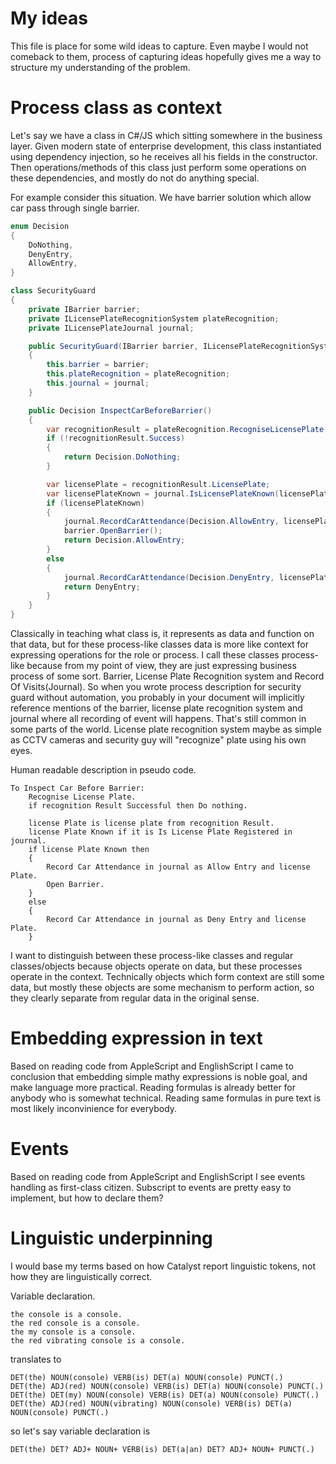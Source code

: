 My ideas
========

This file is place for some wild ideas to capture. Even maybe I would not comeback to them, process of capturing ideas hopefully gives me a way to structure my understanding of the problem.

# Process class as context

Let's say we have a class in C#/JS which sitting somewhere in the business layer. Given modern state of enterprise development, 
this class instantiated using dependency injection, so he receives all his fields in the constructor. Then operations/methods 
of this class just perform some operations on these dependencies, and mostly do not do anything special.

For example consider this situation. We have barrier solution which allow car pass through single barrier.

```csharp
enum Decision
{
    DoNothing,
    DenyEntry,
    AllowEntry,
}

class SecurityGuard
{
    private IBarrier barrier;
    private ILicensePlateRecognitionSystem plateRecognition;
    private ILicensePlateJournal journal;

    public SecurityGuard(IBarrier barrier, ILicensePlateRecognitionSystem plateRecognition, ILicensePlateJournal journal)
    {
        this.barrier = barrier;
        this.plateRecognition = plateRecognition;
        this.journal = journal;
    }

    public Decision InspectCarBeforeBarrier()
    {
        var recognitionResult = plateRecognition.RecogniseLicensePlate();
        if (!recognitionResult.Success)
        {
            return Decision.DoNothing;
        }

        var licensePlate = recognitionResult.LicensePlate;
        var licensePlateKnown = journal.IsLicensePlateKnown(licensePlate);
        if (licensePlateKnown)
        {
            journal.RecordCarAttendance(Decision.AllowEntry, licensePlate);
            barrier.OpenBarrier();
            return Decision.AllowEntry;
        }
        else
        {
            journal.RecordCarAttendance(Decision.DenyEntry, licensePlate);
            return DenyEntry;
        }
    }
}
```

Classically in teaching what class is, it represents as data and function on that data, but for these process-like classes data
is more like context for expressing operations for the role or process. I call these classes process-like because from my point of view,
they are just expressing business process of some sort. Barrier, License Plate Recognition system and Record Of Visits(Journal).
So when you wrote process description for security guard without automation, you probably in your document will implicitly reference
mentions of the barrier, license plate recognition system and journal where all recording of event will happens. That's still common 
in some parts of the world. License plate recognition system maybe as simple as CCTV cameras and security guy will "recognize" plate 
using his own eyes.

Human readable description in pseudo code.
```
To Inspect Car Before Barrier:
    Recognise License Plate.
    if recognition Result Successful then Do nothing.

    license Plate is license plate from recognition Result.
    license Plate Known if it is Is License Plate Registered in journal.
    if license Plate Known then
    {
        Record Car Attendance in journal as Allow Entry and license Plate.
        Open Barrier.
    }
    else
    {
        Record Car Attendance in journal as Deny Entry and license Plate.
    }
```

I want to distinguish between these process-like classes and regular classes/objects because objects operate on data, but these processes operate in the context. Technically objects which form context are still some data, but mostly these objects are some mechanism to perform action, so they clearly separate from regular data in the original sense.

# Embedding expression in text

Based on reading code from AppleScript and EnglishScript I came to conclusion that 
embedding simple mathy expressions is noble goal, and make language more practical. 
Reading formulas is already better for anybody who is somewhat technical. Reading 
same formulas in pure text is most likely inconvinience for everybody.

# Events

Based on reading code from AppleScript and EnglishScript I see events handling as first-class citizen.
Subscript to events are pretty easy to implement, but how to declare them?

# Linguistic underpinning

I would base my terms based on how Catalyst report linguistic tokens, not how they are linguistically correct.

Variable declaration.

```
the console is a console.
the red console is a console.
the my console is a console.
the red vibrating console is a console.
```

translates to 
```
DET(the) NOUN(console) VERB(is) DET(a) NOUN(console) PUNCT(.)
DET(the) ADJ(red) NOUN(console) VERB(is) DET(a) NOUN(console) PUNCT(.)
DET(the) DET(my) NOUN(console) VERB(is) DET(a) NOUN(console) PUNCT(.)
DET(the) ADJ(red) NOUN(vibrating) NOUN(console) VERB(is) DET(a) NOUN(console) PUNCT(.)
```

so let's say variable declaration is
```
DET(the) DET? ADJ+ NOUN+ VERB(is) DET(a|an) DET? ADJ+ NOUN+ PUNCT(.)
```
